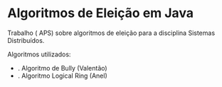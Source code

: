 # Algoritmos de Eleição em Java 

Trabalho ( APS)  sobre algoritmos de eleição para a disciplina Sistemas Distribuídos. 

Algoritmos utilizados:

- . Algoritmo de Bully (Valentão)
- . Algoritmo Logical Ring (Anel)
